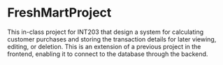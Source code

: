 # FreshMartProject

This in-class project for INT203 that design a system for calculating customer purchases and storing the transaction details for later viewing, editing, or deletion. This is an extension of a previous project in the frontend, enabling it to connect to the database through the backend.

